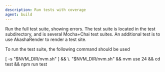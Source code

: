 ```yaml
---
description: Run tests with coverage
agent: build
---
```


Run the full test suite, showing errors.  The test suite is located in the test subdirectory, and is several Mocha+Chai test suites.  An additional test is to use AkashaRender to render a test site.

To run the test suite, the following command should be used

[ -s "$NVM_DIR/nvm.sh" ] && \. "$NVM_DIR/nvm.sh" && nvm use 24 && cd test && npm run test

